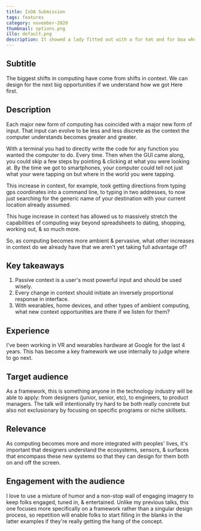 ```yaml
---
title: IxDA Submission
tags: features
category: november-2020
thumbnail: options.png
illo: default.png
description: It showed a lady fitted out with a fur hat and fur boa who sat upright, raising a heavy fur muff that covered the whole of her lower arm towards the viewer. Gregor then turned to look out the window at the dull weather. Drops of rain could be heard hitting the pane, which made him feel quite sad.
---
```


## Subtitle
The biggest shifts in computing have come from shifts in context. We can design for the next big opportunities if we understand how we got Here first.

## Description
Each major new form of computing has coincided with a major new form of input. That input can evolve to be less and less discrete as the context the computer understands becomes greater and greater.

With a terminal you had to directly write the code for any function you wanted the computer to do. Every time. Then when the GUI came along, you could skip a few steps by pointing & clicking at what you were looking at. By the time we got to smartphones, your computer could tell not just what your were tapping on but where in the world you were tapping.

This increase in context, for example, took getting directions from typing gps coordinates into a command line, to typing in two addresses, to now just searching for the generic name of your destination with your current location already assumed.

This huge increase in context has allowed us to massively stretch the capabilities of computing way beyond spreadsheets to dating, shopping, working out, & so much more. 

So, as computing becomes more ambient & pervasive, what other increases in context do we already have that we aren’t yet taking full advantage of?

## Key takeaways
1. Passive context is a user's most powerful input and should be used wisely.
2. Every change in context should initiate an inversely proportional response in interface.
3. With wearables, home devices, and other types of ambient computing, what new context opportunities are there if we listen for them?

## Experience
I've been working in VR and wearables hardware at Google for the last 4 years. This has become a key framework we use internally to judge where to go next.

## Target audience
As a framework, this is something anyone in the technology industry will be able to apply: from designers (junior, senior, etc), to engineers, to product managers. The talk will intentionally try hard to be both really concrete but also not exclusionary by focusing on specific programs or niche skillsets.

## Relevance
As computing becomes more and more integrated with peoples' lives, it's important that designers understand the ecosystems, sensors, & surfaces that encompass these new systems so that they can design for them both on and off the screen.

## Engagement with the audience
I love to use a mixture of humor and a non-stop wall of engaging imagery to keep folks engaged, tuned in, & entertained. Unlike my previous talks, this one focuses more specifically on a framework rather than a singular design process, so repetition will enable folks to start filling in the blanks in the latter examples if they're really getting the hang of the concept. 
